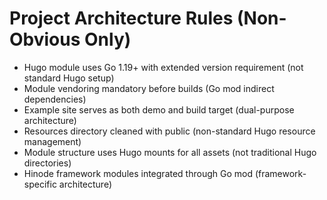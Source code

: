 # Project Architecture Rules (Non-Obvious Only)

- Hugo module uses Go 1.19+ with extended version requirement (not standard Hugo setup)
- Module vendoring mandatory before builds (Go mod indirect dependencies)
- Example site serves as both demo and build target (dual-purpose architecture)
- Resources directory cleaned with public (non-standard Hugo resource management)
- Module structure uses Hugo mounts for all assets (not traditional Hugo directories)
- Hinode framework modules integrated through Go mod (framework-specific architecture)
